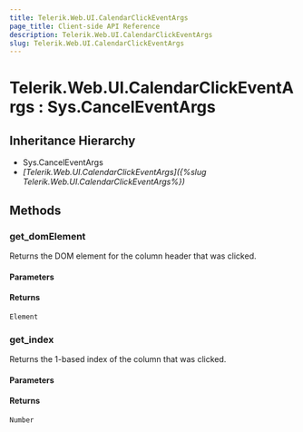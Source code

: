 ```yaml
---
title: Telerik.Web.UI.CalendarClickEventArgs
page_title: Client-side API Reference
description: Telerik.Web.UI.CalendarClickEventArgs
slug: Telerik.Web.UI.CalendarClickEventArgs
---
```


# Telerik.Web.UI.CalendarClickEventArgs : Sys.CancelEventArgs 

## Inheritance Hierarchy

* Sys.CancelEventArgs
* *[Telerik.Web.UI.CalendarClickEventArgs]({%slug Telerik.Web.UI.CalendarClickEventArgs%})*


## Methods

###  get_domElement

Returns the DOM element for the column header that was clicked.

#### Parameters

#### Returns

`Element` 

### get_index

Returns the 1-based index of the column that was clicked.

#### Parameters

#### Returns

`Number` 



